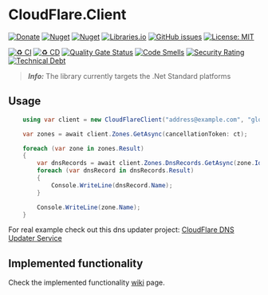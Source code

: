 # CloudFlare.Client

[![Donate](https://img.shields.io/badge/donate-PayPal-blueviolet.svg)](https://www.paypal.com/cgi-bin/webscr?cmd=_donations&business=zgmode%40gmail.com&currency_code=USD&source=url)
[![Nuget](https://img.shields.io/nuget/v/CloudFlare.Client.svg)](https://www.nuget.org/packages/CloudFlare.Client/)
[![Nuget](https://img.shields.io/nuget/dt/Cloudflare.Client.svg)](https://www.nuget.org/packages/CloudFlare.Client/)
[![Libraries.io](https://img.shields.io/librariesio/github/zingz0r/CloudFlare.Client.svg)](https://libraries.io/github/zingz0r/CloudFlare.Client)
[![GitHub issues](https://img.shields.io/github/issues-raw/zingz0r/Cloudflare.Client.svg)](https://github.com/zingz0r/CloudFlare.Client/issues)
[![License: MIT](https://img.shields.io/badge/License-MIT-yellow.svg)](https://opensource.org/licenses/MIT)

[![♻️ CI](https://github.com/zingz0r/CloudFlare.Client/actions/workflows/ci.yml/badge.svg?branch=master)](https://github.com/zingz0r/CloudFlare.Client/actions/workflows/ci.yml?query=branch%3Amaster)
[![♻️ CD](https://github.com/zingz0r/CloudFlare.Client/actions/workflows/cd.yml/badge.svg)](https://github.com/zingz0r/CloudFlare.Client/actions/workflows/cd.yml)
[![Quality Gate Status](https://sonarcloud.io/api/project_badges/measure?project=zingz0r_CloudFlare.Client&metric=alert_status)](https://sonarcloud.io/summary/new_code?id=zingz0r_CloudFlare.Client)
[![Code Smells](https://sonarcloud.io/api/project_badges/measure?project=zingz0r_CloudFlare.Client&metric=code_smells)](https://sonarcloud.io/summary/new_code?id=zingz0r_CloudFlare.Client)
[![Security Rating](https://sonarcloud.io/api/project_badges/measure?project=zingz0r_CloudFlare.Client&metric=security_rating)](https://sonarcloud.io/summary/new_code?id=zingz0r_CloudFlare.Client)
[![Technical Debt](https://sonarcloud.io/api/project_badges/measure?project=zingz0r_CloudFlare.Client&metric=sqale_index)](https://sonarcloud.io/summary/new_code?id=zingz0r_CloudFlare.Client)

> **_Info:_**  The library currently targets the .Net Standard platforms

## Usage

```csharp
    using var client = new CloudFlareClient("address@example.com", "globalApiKeyFromCF");

    var zones = await client.Zones.GetAsync(cancellationToken: ct);

    foreach (var zone in zones.Result)
    {
        var dnsRecords = await client.Zones.DnsRecords.GetAsync(zone.Id, cancellationToken: ct);
        foreach (var dnsRecord in dnsRecords.Result)
        {
            Console.WriteLine(dnsRecord.Name);
        }

        Console.WriteLine(zone.Name);
    }
```

For real example check out this dns updater project: [CloudFlare DNS Updater Service](https://github.com/zingz0r/CloudFlareDnsUpdater)

## Implemented functionality
Check the implemented functionality [wiki](../../wiki//Implemented-functionality) page.
